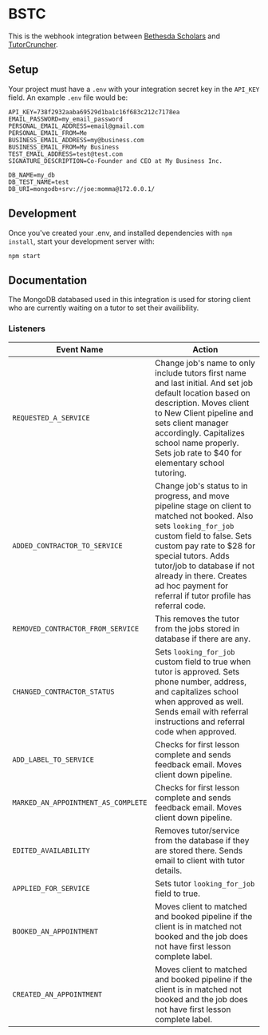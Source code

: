 # BSTC
This is the webhook integration between [Bethesda Scholars](https://www.bethesdascholars.com/) and [TutorCruncher](https://tutorcruncher.com/).

## Setup
Your project must have a `.env` with your integration secret key in the `API_KEY` field.
An example `.env` file would be:
```dotenv
API_KEY=738f2932aaba69529d1ba1c16f683c212c7178ea
EMAIL_PASSWORD=my_email_password
PERSONAL_EMAIL_ADDRESS=email@gmail.com
PERSONAL_EMAIL_FROM=Me
BUSINESS_EMAIL_ADDRESS=my@business.com
BUSINESS_EMAIL_FROM=My Business
TEST_EMAIL_ADDRESS=test@test.com
SIGNATURE_DESCRIPTION=Co-Founder and CEO at My Business Inc.

DB_NAME=my_db
DB_TEST_NAME=test
DB_URI=mongodb+srv://joe:momma@172.0.0.1/
```

## Development
Once you've created your .env, and installed dependencies with `npm install`, start your development server with:
```shell
npm start
```
## Documentation

The MongoDB databased used in this integration is used for storing client who are currently waiting on a tutor to set their availibility.

### Listeners

| Event Name                    | Action |
| ----------------------------- | ------ |
| `REQUESTED_A_SERVICE`         | Change job's name to only include tutors first name and last initial. And set job default location based on description. Moves client to New Client pipeline and sets client manager accordingly. Capitalizes school name properly. Sets job rate to $40 for elementary school tutoring. |
| `ADDED_CONTRACTOR_TO_SERVICE` | Change job's status to in progress, and move pipeline stage on client to matched not booked. Also sets `looking_for_job` custom field to false. Sets custom pay rate to $28 for special tutors. Adds tutor/job to database if not already in there. Creates ad hoc payment for referral if tutor profile has referral code. |
| `REMOVED_CONTRACTOR_FROM_SERVICE` | This removes the tutor from the jobs stored in database if there are any. |
 `CHANGED_CONTRACTOR_STATUS`    | Sets `looking_for_job` custom field to true when tutor is approved. Sets phone number, address, and capitalizes school when approved as well. Sends email with referral instructions and referral code when approved.|
 `ADD_LABEL_TO_SERVICE`         | Checks for first lesson complete and sends feedback email. Moves client down pipeline. |
 `MARKED_AN_APPOINTMENT_AS_COMPLETE` | Checks for first lesson complete and sends feedback email. Moves client down pipeline. |
`EDITED_AVAILABILITY`           | Removes tutor/service from the database if they are stored there. Sends email to client with tutor details. |
`APPLIED_FOR_SERVICE`           | Sets tutor `looking_for_job` field to true. |
`BOOKED_AN_APPOINTMENT`         | Moves client to matched and booked pipeline if the client is in matched not booked and the job does not have first lesson complete label. |
`CREATED_AN_APPOINTMENT`        | Moves client to matched and booked pipeline if the client is in matched not booked and the job does not have first lesson complete label. |

